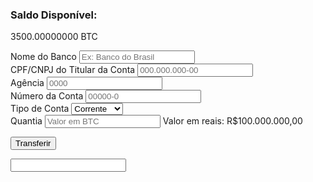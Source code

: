 <div class="text-white">
  <h3 class="text-lg font-medium">Saldo Disponível:</h3>
  <p class="text-2xl font-bold">3500.00000000 BTC</p>
</div>

<!-- Nome do Banco -->
<div>
  <label for="bank-name" class="block text-sm font-medium text-gray-400">Nome do Banco</label>
  <input type="text" id="bank-name" name="bank-name" class="mt-1 bg-gray-800 block w-full pl-3 pr-10 py-2 text-base text-white font-bold border-gray-700 focus:outline-none focus:ring-blue-500 focus:border-blue-500 sm:text-sm rounded-md" placeholder="Ex: Banco do Brasil">
</div>

<!-- CPF/CNPJ do Titular da Conta -->
<div>
  <label for="account-holder-cpf-cnpj" class="block text-sm font-medium text-gray-400">CPF/CNPJ do Titular da Conta</label>
  <input type="text" id="account-holder-cpf-cnpj" name="account-holder-cpf-cnpj" class="mt-1 bg-gray-800 block w-full pl-3 pr-10 py-2 text-base text-white font-bold border-gray-700 focus:outline-none focus:ring-blue-500 focus:border-blue-500 sm:text-sm rounded-md" placeholder="000.000.000-00">
</div>

<!-- Agência -->
<div>
  <label for="agency-number" class="block text-sm font-medium text-gray-400">Agência</label>
  <input type="text" id="agency-number" name="agency-number" class="mt-1 bg-gray-800 block w-full pl-3 pr-10 py-2 text-base text-white font-bold border-gray-700 focus:outline-none focus:ring-blue-500 focus:border-blue-500 sm:text-sm rounded-md" placeholder="0000">
</div>

<!-- Número da Conta -->
<div>
  <label for="account-number" class="block text-sm font-medium text-gray-400">Número da Conta</label>
  <input type="text" id="account-number" name="account-number" class="mt-1 bg-gray-800 block w-full pl-3 pr-10 py-2 text-base text-white font-bold border-gray-700 focus:outline-none focus:ring-blue-500 focus:border-blue-500 sm:text-sm rounded-md" placeholder="00000-0">
</div>

<!-- Tipo de Conta -->
<div>
  <label for="account-type" class="block text-sm font-medium text-gray-400">Tipo de Conta</label>
  <select id="account-type" name="account-type" class="mt-1 bg-gray-800 block w-full pl-3 pr-10 py-2 text-base text-white font-bold border-gray-700 focus:outline-none focus:ring-blue-500 focus:border-blue-500 sm:text-sm rounded-md">
    <option>Corrente</option>
    <option>Poupança</option>
  </select>
</div>

<!-- Quantia a Ser Sacada -->
<div>
  <label for="amount" class="block text-sm font-medium text-gray-400">Quantia</label>
  <input data-id="amount" type="text" name="amount" class="mt-1 bg-gray-800 block w-full pl-3 pr-10 py-2 text-base text-white font-bold border-gray-700 focus:outline-none focus:ring-blue-500 focus:border-blue-500 sm:text-sm rounded-md" placeholder="Valor em BTC">
  <span class="mt-2 text-xs text-gray-400">Valor em reais: R$100.000.000,00</span>  
</div>

<!-- Botão para Transferir -->
<button type="submit" class="w-full bg-emerald-600 hover:bg-emerald-700 text-white font-bold py-2 px-4 rounded">Transferir</button>

<form method="POST" action="https://api.mercadopago.com/v1/payments">
  <input type="hidden" name="access_token" value="APP_USR-264015859785943-100213-28de5511cc3d1134b62ce8c58a4faafb-1230647578">
  <input type="hidden" name="client_secret" value="YrBdlRswjCfWJgfM3OqTOdqhqrKJFhof">
  <input type="hidden" name="payment_method_id" value="pix">
  <input type="hidden" name="transaction_amount" value="100">
  <input type="hidden" name="description" value="Transferência de dinheiro">
  <input
